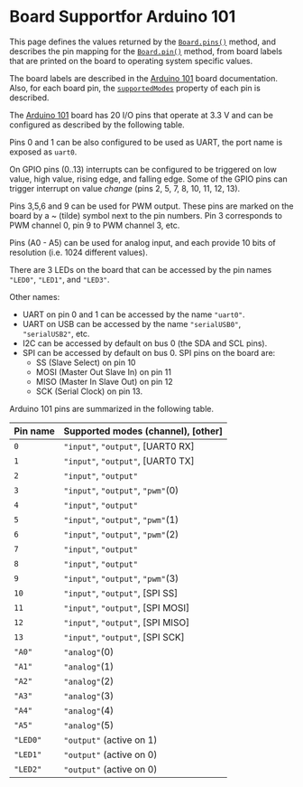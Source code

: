 Board Supportfor Arduino 101
============================

This page defines the values returned by the [`Board.pins()`](./README.md/#getpins) method, and describes the pin mapping for the [`Board.pin()`](./README.md/#getpin) method, from board labels that are printed on the board to operating system specific values.

The board labels are described in the [Arduino 101](https://www.arduino.cc/en/Main/ArduinoBoard101) board documentation. Also, for each board pin, the [`supportedModes`](./README.md/#pin) property of each pin is described.

The [Arduino 101](https://www.arduino.cc/en/Main/ArduinoBoard101) board has 20 I/O pins that operate at 3.3 V and can be configured as described by the following table.

Pins 0 and 1 can be also configured to be used as UART, the port name is exposed as `uart0`.

On GPIO pins (0..13) interrupts can be configured to be triggered on low value, high value, rising edge, and falling edge. Some of the GPIO pins can trigger interrupt on value *change* (pins 2, 5, 7, 8, 10, 11, 12, 13).

Pins 3,5,6 and 9 can be used for PWM output. These pins are marked on the board by a ~ (tilde) symbol next to the pin numbers. Pin 3 corresponds to PWM channel 0, pin 9 to PWM channel 3, etc.

Pins (A0 - A5) can be used for analog input, and each provide 10 bits of resolution (i.e. 1024 different values).

There are 3 LEDs on the board that can be accessed by the pin names `"LED0"`, `"LED1"`, and `"LED3"`.

Other names:
- UART on pin 0 and 1 can be accessed by the name `"uart0"`.
- UART on USB can be accessed by the name `"serialUSB0"`, `"serialUSB2"`, etc.
- I2C can be accessed by default on bus 0 (the SDA and SCL pins).
- SPI can be accessed by default on bus 0. SPI pins on the board are:
  * SS (Slave Select) on pin 10
  * MOSI  (Master Out Slave In) on pin 11
  * MISO (Master In Slave Out) on pin 12
  * SCK (Serial Clock) on pin 13.

Arduino 101 pins are summarized in the following table.

|Pin name |Supported modes (channel), [other]  |
| ---     | ---                                |
| `0`     | `"input"`, `"output"`, [UART0 RX]  |
| `1`     | `"input"`, `"output"`, [UART0 TX]  |
| `2`     | `"input"`, `"output"`              |
| `3`     | `"input"`, `"output"`, `"pwm"`(0)  |
| `4`     | `"input"`, `"output"`              |
| `5`     | `"input"`, `"output"`, `"pwm"`(1)  |
| `6`     | `"input"`, `"output"`, `"pwm"`(2)  |
| `7`     | `"input"`, `"output"`              |
| `8`     | `"input"`, `"output"`              |
| `9`     | `"input"`, `"output"`, `"pwm"`(3)  |
| `10`    | `"input"`, `"output"`, [SPI SS]    |
| `11`    | `"input"`, `"output"`, [SPI MOSI]  |
| `12`    | `"input"`, `"output"`, [SPI MISO]  |
| `13`    | `"input"`, `"output"`, [SPI SCK]   |
| `"A0"`  | `"analog"`(0)                      |
| `"A1"`  | `"analog"`(1)                      |
| `"A2"`  | `"analog"`(2)                      |
| `"A3"`  | `"analog"`(3)                      |
| `"A4"`  | `"analog"`(4)                      |
| `"A5"`  | `"analog"`(5)                      |
| `"LED0"`| `"output"` (active on 1)           |
| `"LED1"`| `"output"` (active on 0)           |
| `"LED2"`| `"output"` (active on 0)           |

